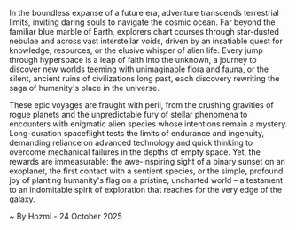 
In the boundless expanse of a future era, adventure transcends terrestrial limits, inviting daring souls to navigate the cosmic ocean. Far beyond the familiar blue marble of Earth, explorers chart courses through star-dusted nebulae and across vast interstellar voids, driven by an insatiable quest for knowledge, resources, or the elusive whisper of alien life. Every jump through hyperspace is a leap of faith into the unknown, a journey to discover new worlds teeming with unimaginable flora and fauna, or the silent, ancient ruins of civilizations long past, each discovery rewriting the saga of humanity's place in the universe.

These epic voyages are fraught with peril, from the crushing gravities of rogue planets and the unpredictable fury of stellar phenomena to encounters with enigmatic alien species whose intentions remain a mystery. Long-duration spaceflight tests the limits of endurance and ingenuity, demanding reliance on advanced technology and quick thinking to overcome mechanical failures in the depths of empty space. Yet, the rewards are immeasurable: the awe-inspiring sight of a binary sunset on an exoplanet, the first contact with a sentient species, or the simple, profound joy of planting humanity's flag on a pristine, uncharted world – a testament to an indomitable spirit of exploration that reaches for the very edge of the galaxy.

~ By Hozmi - 24 October 2025
